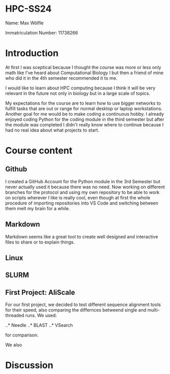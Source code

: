 # HPC-SS24

Name: Max Wölfle

Immatriculation Number: 11738266

# Introduction

At first I was sceptical because I thought the course was more or less only math like I've heard about Computational Biology I but then a friend of mine who did it in the 4th semester recommended it to me.

I would like to learn about HPC computing because I think it will be very relevant in the future not only in biology but in a large scale of topics.

My expectations for the course are to learn how to use bigger networks to fulfill tasks that are out or range for normal desktop or laptop workstations.
Another goal for me would be to make coding a continuous hobby. I already enjoyed coding Python for the coding module in the third semester but after the module was completed
I didn't really know where to continue because I had no real idea about what projects to start.



# Course content

## Github

I created a GitHub Account for the Python module in the 3rd Semester but never actually used it because there was no need.
Now working on different branches for the protocol and using my own repository to be able to work on scripts wherever I like is really cool,
even though at first the whole procedure of importing repositories into VS Code and switching between them melt my brain for a while.

## Markdown

Markdown seems like a great tool to create well designed and interactive files to share or to explain things.

## Linux

## SLURM

## First Project: AliScale 

For our first project, we decided to test different sequence alignment tools for their speed, also comparing the differnces betweend single and multi-
threaded runs.
We used:

..* Needle
..* BLAST
..* VSearch 

for comparison.

We also 

# Discussion
